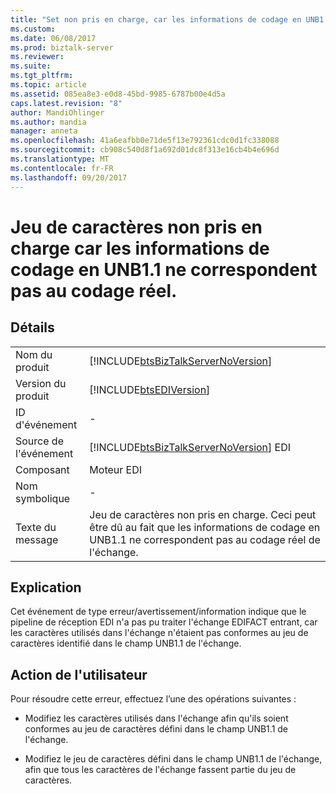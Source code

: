 ```yaml
---
title: "Set non pris en charge, car les informations de codage en UNB1.1 ne correspondent pas au codage réel de caractères | Documents Microsoft"
ms.custom: 
ms.date: 06/08/2017
ms.prod: biztalk-server
ms.reviewer: 
ms.suite: 
ms.tgt_pltfrm: 
ms.topic: article
ms.assetid: 085ea8e3-e0d8-45bd-9985-6787b00e4d5a
caps.latest.revision: "8"
author: MandiOhlinger
ms.author: mandia
manager: anneta
ms.openlocfilehash: 41a6eafbb0e71de5f13e792361cdc0d1fc338088
ms.sourcegitcommit: cb908c540d8f1a692d01dc8f313e16cb4b4e696d
ms.translationtype: MT
ms.contentlocale: fr-FR
ms.lasthandoff: 09/20/2017
---
```

# <a name="character-set-not-supported-because-the-encoding-information-in-unb11-does-not-match-the-actual-encoding"></a>Jeu de caractères non pris en charge car les informations de codage en UNB1.1 ne correspondent pas au codage réel.
## <a name="details"></a>Détails  
  
|||  
|-|-|  
|Nom du produit|[!INCLUDE[btsBizTalkServerNoVersion](../includes/btsbiztalkservernoversion-md.md)]|  
|Version du produit|[!INCLUDE[btsEDIVersion](../includes/btsediversion-md.md)]|  
|ID d'événement|-|  
|Source de l'événement|[!INCLUDE[btsBizTalkServerNoVersion](../includes/btsbiztalkservernoversion-md.md)] EDI|  
|Composant|Moteur EDI|  
|Nom symbolique|-|  
|Texte du message|Jeu de caractères non pris en charge. Ceci peut être dû au fait que les informations de codage en UNB1.1 ne correspondent pas au codage réel de l'échange.|  
  
## <a name="explanation"></a>Explication  
 Cet événement de type erreur/avertissement/information indique que le pipeline de réception EDI n'a pas pu traiter l'échange EDIFACT entrant, car les caractères utilisés dans l'échange n'étaient pas conformes au jeu de caractères identifié dans le champ UNB1.1 de l'échange.  
  
## <a name="user-action"></a>Action de l'utilisateur  
 Pour résoudre cette erreur, effectuez l’une des opérations suivantes :  
  
-   Modifiez les caractères utilisés dans l'échange afin qu'ils soient conformes au jeu de caractères défini dans le champ UNB1.1 de l'échange.  
  
-   Modifiez le jeu de caractères défini dans le champ UNB1.1 de l'échange, afin que tous les caractères de l'échange fassent partie du jeu de caractères.